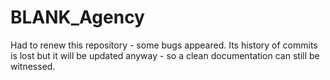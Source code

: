 # BLANK_Agency

Had to renew this repository - some bugs appeared. Its history of commits is lost but it will be updated anyway - so a clean documentation can still be witnessed.
